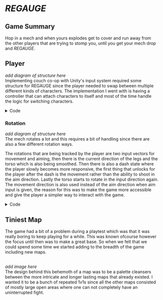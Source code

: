 # *REGAUGE*
## Game Summary
Hop in a mech and when yours explodes get to cover and run away from the other players that are trying to stomp you, until you get your mech drop and *REGAUGE*.

## Player
 *add diagram of structure here* <br/>
 Implementing couch co-op with Unity's input system required some structure for REGAUGE since the player needed to swap between multiple different kinds of characters. The implementation I went with is having a controller that can attach characters to itself and most of the time handle the logic for switching characters.

  <Details>
 <summary> Code </summary>

```cs

```

 </Details>

 ### Rotation
 *add diagram of structure here* <br/>
The mech rotates a lot and this requires a bit of handling since there are also a few different rotation ways.


The rotations that are being tracked by the player are two input vectors for movement and aiming, then there is the current direction of the legs and the torso which is also being smoothed. Then there is also a dash state where the player slowly becomes more responsive, the first thing that unlocks for the player after the dash is the movement rather than the ability to shoot in the aim direction. Lastly the torso starts to rotate in the input direction again. The movement direction is also used instead of the aim direction when aim input is given, the reason for this was to make the game more accessible and give the player a simpler way to interact with the game.


 <Details>
 <summary> Code </summary>

```cs

```

 </Details>

 ## Tiniest Map
 The game had a bit of a problem during a playtest which was that it was really boring to keep playing for a while. This was known ofcourse however the focus until then was to make a great base. So when we felt that we could spend some time we started adding to the breadth of the game including new maps.


<br/>*add image here* <br/>
The design behind this behemoth of a map was to be a palette cleansers between the more intricate and longer lasting maps that already existed. I wanted it to be a bunch of repeated 1v1s since all the other maps consisted of mostly large open areas where one can not completely have an uninterrupted fight.


